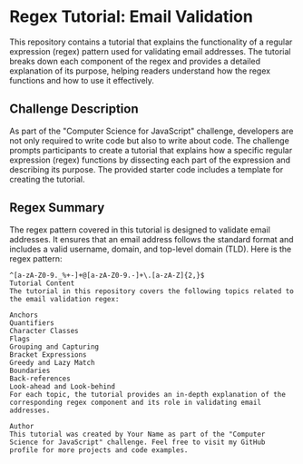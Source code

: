 # Regex Tutorial: Email Validation

This repository contains a tutorial that explains the functionality of a regular expression (regex) pattern used for validating email addresses. The tutorial breaks down each component of the regex and provides a detailed explanation of its purpose, helping readers understand how the regex functions and how to use it effectively.

## Challenge Description

As part of the "Computer Science for JavaScript" challenge, developers are not only required to write code but also to write about code. The challenge prompts participants to create a tutorial that explains how a specific regular expression (regex) functions by dissecting each part of the expression and describing its purpose. The provided starter code includes a template for creating the tutorial.

## Regex Summary

The regex pattern covered in this tutorial is designed to validate email addresses. It ensures that an email address follows the standard format and includes a valid username, domain, and top-level domain (TLD). Here is the regex pattern:

```regex
^[a-zA-Z0-9._%+-]+@[a-zA-Z0-9.-]+\.[a-zA-Z]{2,}$
Tutorial Content
The tutorial in this repository covers the following topics related to the email validation regex:

Anchors
Quantifiers
Character Classes
Flags
Grouping and Capturing
Bracket Expressions
Greedy and Lazy Match
Boundaries
Back-references
Look-ahead and Look-behind
For each topic, the tutorial provides an in-depth explanation of the corresponding regex component and its role in validating email addresses.

Author
This tutorial was created by Your Name as part of the "Computer Science for JavaScript" challenge. Feel free to visit my GitHub profile for more projects and code examples.